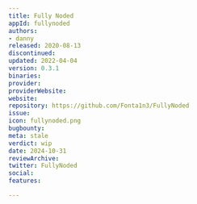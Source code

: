 ```yaml
---
title: Fully Noded
appId: fullynoded
authors:
- danny
released: 2020-08-13
discontinued: 
updated: 2022-04-04
version: 0.3.1
binaries: 
provider: 
providerWebsite: 
website: 
repository: https://github.com/Fonta1n3/FullyNoded
issue: 
icon: fullynoded.png
bugbounty: 
meta: stale
verdict: wip
date: 2024-10-31
reviewArchive: 
twitter: FullyNoded
social: 
features: 

---
```


